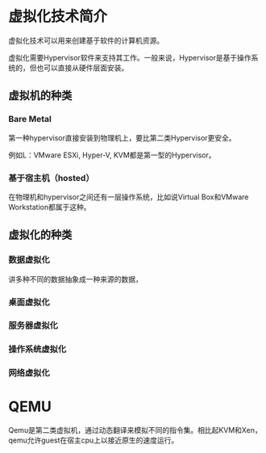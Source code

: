 # 虚拟化技术简介

虚拟化技术可以用来创建基于软件的计算机资源。

虚拟化需要Hypervisor软件来支持其工作。一般来说，Hypervisor是基于操作系统的，但也可以直接从硬件层面安装。

## 虚拟机的种类

### Bare Metal

第一种hypervisor直接安装到物理机上，要比第二类Hypervisor更安全。

例如L：VMware ESXi, Hyper-V, KVM都是第一型的Hypervisor。

### 基于宿主机（hosted）

在物理机和hypervisor之间还有一层操作系统，比如说Virtual Box和VMware Workstation都属于这种。

## 虚拟化的种类

### 数据虚拟化

讲多种不同的数据抽象成一种来源的数据，

### 桌面虚拟化

### 服务器虚拟化

### 操作系统虚拟化

### 网络虚拟化

# QEMU

Qemu是第二类虚拟机，通过动态翻译来模拟不同的指令集。相比起KVM和Xen，qemu允许guest在宿主cpu上以接近原生的速度运行。
